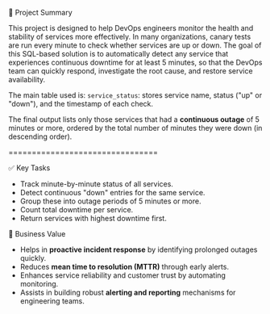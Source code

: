 📘 Project Summary

This project is designed to help DevOps engineers monitor the health and stability of services more effectively. 
In many organizations, canary tests are run every minute to check whether services are up or down. 
The goal of this SQL-based solution is to automatically detect any service that experiences continuous downtime for at least 5 minutes, 
so that the DevOps team can quickly respond, investigate the root cause, and restore service availability.

The main table used is:
`service_status`: stores service name, status ("up" or "down"), and the timestamp of each check.

The final output lists only those services that had a **continuous outage** of 5 minutes or more, ordered by the total number of minutes they were down (in descending order).

================================

✅ Key Tasks
* Track minute-by-minute status of all services.
* Detect continuous "down" entries for the same service.
* Group these into outage periods of 5 minutes or more.
* Count total downtime per service.
* Return services with highest downtime first.

💼 Business Value
* Helps in **proactive incident response** by identifying prolonged outages quickly.
* Reduces **mean time to resolution (MTTR)** through early alerts.
* Enhances service reliability and customer trust by automating monitoring.
* Assists in building robust **alerting and reporting** mechanisms for engineering teams.
